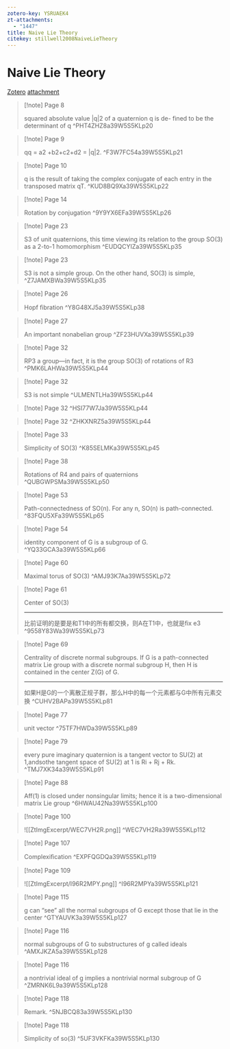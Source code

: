 ```yaml
---
zotero-key: YSRUAEK4
zt-attachments:
  - "1447"
title: Naive Lie Theory
citekey: stillwell2008NaiveLieTheory
---
```

# Naive Lie Theory

[Zotero](zotero://select/library/items/YSRUAEK4) [attachment](<file:///Users/zihanwu/Zotero/storage/39W5S5KL/Stillwell%20-%202008%20-%20Naive%20Lie%20Theory.pdf>)

> [!note] Page 8
> 
> squared absolute value |q|2 of a quaternion q is de- fined to be the determinant of q
> ^PHT4ZHZ8a39W5S5KLp20

> [!note] Page 9
> 
> qq = a2 +b2+c2+d2 = |q|2.
> ^F3W7FC54a39W5S5KLp21

> [!note] Page 10
> 
> q is the result of taking the complex conjugate of each entry in the transposed matrix qT.
> ^KUD8BQ9Xa39W5S5KLp22

> [!note] Page 14
> 
> Rotation by conjugation
> ^9Y9YX6EFa39W5S5KLp26

> [!note] Page 23
> 
> S3 of unit quaternions, this time viewing its relation to the group SO(3) as a 2-to-1 homomorphism
> ^EUDQCYIZa39W5S5KLp35

> [!note] Page 23
> 
> S3 is not a simple group. On the other hand, SO(3) is simple,
> ^Z7JAMXBWa39W5S5KLp35

> [!note] Page 26
> 
> Hopf ﬁbration
> ^Y8G48XJ5a39W5S5KLp38

> [!note] Page 27
> 
> An important nonabelian group
> ^ZF23HUVXa39W5S5KLp39

> [!note] Page 32
> 
> RP3 a group—in fact, it is the group SO(3) of rotations of R3
> ^PMK6LAHWa39W5S5KLp44

> [!note] Page 32
> 
> S3 is not simple
> ^ULMENTLHa39W5S5KLp44

> [!note] Page 32
> ^HSI77W7Ja39W5S5KLp44

> [!note] Page 32
> ^ZHKXNRZ5a39W5S5KLp44

> [!note] Page 33
> 
> Simplicity of SO(3)
> ^K85SELMKa39W5S5KLp45

> [!note] Page 38
> 
> Rotations of R4 and pairs of quaternions
> ^QUBGWPSMa39W5S5KLp50

> [!note] Page 53
> 
> Path-connectedness of SO(n). For any n, SO(n) is path-connected.
> ^83FQU5XFa39W5S5KLp65

> [!note] Page 54
> 
> identity component of G is a subgroup of G.
> ^YQ33GCA3a39W5S5KLp66

> [!note] Page 60
> 
> Maximal torus of SO(3)
> ^AMJ93K7Aa39W5S5KLp72

> [!note] Page 61
> 
> Center of SO(3)
> 
> ---
> 比前证明的是要是和T1中的所有都交换，则A在T1中，也就是fix e3
> ^9558Y83Wa39W5S5KLp73

> [!note] Page 69
> 
> Centrality of discrete normal subgroups. If G is a path-connected matrix Lie group with a discrete normal subgroup H, then H is contained in the center Z(G) of G.
> 
> ---
> 如果H是G的一个离散正规子群，那么H中的每一个元素都与G中所有元素交换
> ^CUHV2BAPa39W5S5KLp81

> [!note] Page 77
> 
> unit vector
> ^75TF7HWDa39W5S5KLp89

> [!note] Page 79
> 
> every pure imaginary quaternion is a tangent vector to SU(2) at 1,andsothe tangent space of SU(2) at 1 is Ri + Rj + Rk.
> ^TMJ7XK34a39W5S5KLp91

> [!note] Page 88
> 
> Aff(1) is closed under nonsingular limits; hence it is a two-dimensional matrix Lie group
> ^6HWAU42Na39W5S5KLp100

> [!note] Page 100
> 
> ![[ZtImgExcerpt/WEC7VH2R.png]]
> ^WEC7VH2Ra39W5S5KLp112

> [!note] Page 107
> 
> Complexiﬁcation
> ^EXPFQGDQa39W5S5KLp119

> [!note] Page 109
> 
> ![[ZtImgExcerpt/I96R2MPY.png]]
> ^I96R2MPYa39W5S5KLp121

> [!note] Page 115
> 
> g can “see” all the normal subgroups of G except those that lie in the center
> ^GTYAUVK3a39W5S5KLp127

> [!note] Page 116
> 
> normal subgroups of G to substructures of g called ideals
> ^AMXJKZA5a39W5S5KLp128

> [!note] Page 116
> 
> a nontrivial ideal of g implies a nontrivial normal subgroup of G
> ^ZMRNK6L9a39W5S5KLp128

> [!note] Page 118
> 
> Remark.
> ^5NJBCQ83a39W5S5KLp130

> [!note] Page 118
> 
> Simplicity of so(3)
> ^5UF3VKFKa39W5S5KLp130
